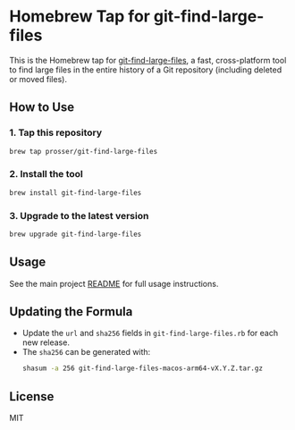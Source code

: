 # Homebrew Tap for git-find-large-files

This is the Homebrew tap for [git-find-large-files](https://github.com/prosser/git-find-large-files), a fast, cross-platform tool to find large files in the entire history of a Git repository (including deleted or moved files).

## How to Use

### 1. Tap this repository

```sh
brew tap prosser/git-find-large-files
```

### 2. Install the tool

```sh
brew install git-find-large-files
```

### 3. Upgrade to the latest version

```sh
brew upgrade git-find-large-files
```

## Usage

See the main project [README](https://github.com/prosser/git-find-large-files#usage) for full usage instructions.

## Updating the Formula

- Update the `url` and `sha256` fields in `git-find-large-files.rb` for each new release.
- The `sha256` can be generated with:
  ```sh
  shasum -a 256 git-find-large-files-macos-arm64-vX.Y.Z.tar.gz
  ```

## License

MIT
